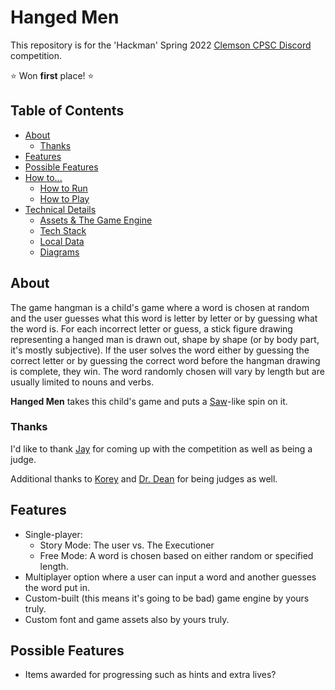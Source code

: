 # Hanged Men

This repository is for the 'Hackman' Spring 2022 [Clemson CPSC Discord](https://www.discord.gg/clemsoncpsc) competition.

⭐ Won **first** place! ⭐

## Table of Contents

- [About](./README.md#about)
  - [Thanks](./README.md#thanks)
- [Features](./README.md#features)
- [Possible Features](./README.md#possible-features)
- [How to...](./RUN%20AND%20PLAY.md)
  - [How to Run](./RUN%20AND%20PLAY.md#how-to-run)
  - [How to Play](./RUN%20AND%20PLAY.md#how-to-play)
- [Technical Details](./TECHNICAL%20DETAILS.md)
  - [Assets & The Game Engine](./TECHNICAL%20DETAILS.md#assets--the-game-engine)
  - [Tech Stack](./TECHNICAL%20DETAILS.md#tech-stack)
  - [Local Data](./TECHNICAL%20DETAILS.md#local-data)
  - [Diagrams](./TECHNICAL%20DETAILS.md#diagrams)

## About

The game hangman is a child's game where a word is chosen at random and the user guesses what this word is letter by letter or by guessing what the word is. 
For each incorrect letter or guess, a stick figure drawing representing a hanged man is drawn out, shape by shape (or by body part, it's mostly subjective).
If the user solves the word either by guessing the correct letter or by guessing the correct word before the hangman drawing is complete, they win. 
The word randomly chosen will vary by length but are usually limited to nouns and verbs.

**Hanged Men** takes this child's game and puts a [Saw](https://en.wikipedia.org/wiki/Saw_(2004_film))-like spin on it.

### Thanks 

I'd like to thank [Jay](https://github.com/Jay-Madden) for coming up with the competition as well as being a judge.

Additional thanks to [Korey](https://github.com/kspalm) and [Dr. Dean](https://people.cs.clemson.edu/~bcdean/) for being judges as well.

## Features

- Single-player:
  - Story Mode: The user vs. The Executioner
  - Free Mode: A word is chosen based on either random or specified length.
- Multiplayer option where a user can input a word and another guesses the word put in.
- Custom-built (this means it's going to be bad) game engine by yours truly.
- Custom font and game assets also by yours truly.

## Possible Features

- Items awarded for progressing such as hints and extra lives?
